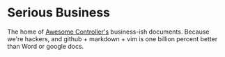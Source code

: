 # Serious Business

The home of [Awesome Controller's](http://www.awesomecontroller.com) business-ish documents. Because we're hackers, and github + markdown + vim is one billion percent better than Word or google docs.
